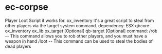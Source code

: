 # ec-corpse
Player Loot Script it works for. ox_inventory
It's a great script to steal from other players via the target system command.
dependency:
  ESX
  qbcore
   ox_inventory
    ox_lib
    ox_target [Optional]
      qb-target [Optional]
      command:
       /rob -- This command allows you to rob other players, and you must have a weapon in hand
        /loot -- This command can be used to steal the bodies of dead players
